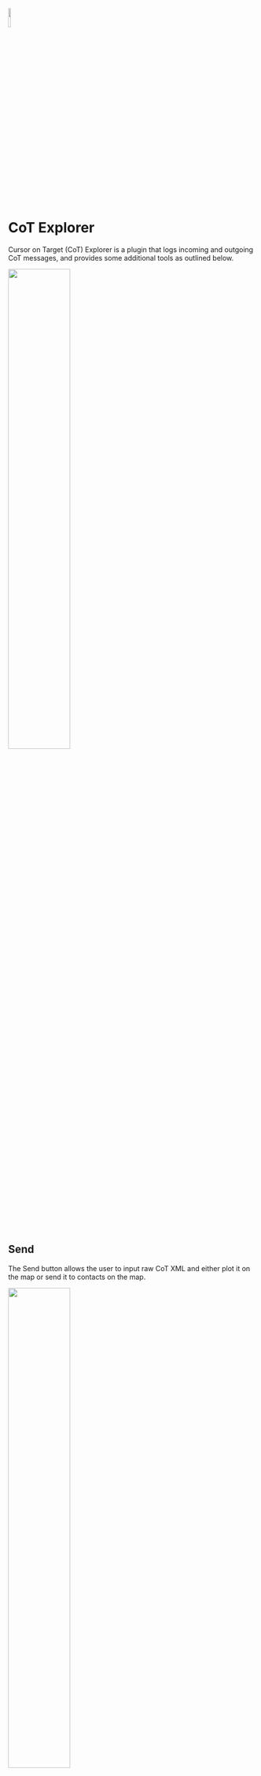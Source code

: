 <img src="https://github.com/user-attachments/assets/73e02706-e0ae-4279-aebb-ce7ba732b391" width=10% height=10%> 

# CoT Explorer

Cursor on Target (CoT) Explorer is a plugin that logs incoming and outgoing CoT messages, and provides some additional tools as outlined below.

<img src="https://github.com/user-attachments/assets/85b71ccb-167b-4f5b-a576-0453f707bec6" width=50% height=50%> 

## Send

The Send button allows the user to input raw CoT XML and either plot it on the map or send it to contacts on the map.

<img src="https://github.com/user-attachments/assets/3f4e659b-8b01-4132-a94f-228e88389939" width=50% height=50%> 

### Plot

Selecting "Plot" will import the raw CoT XML and place the item on the map without sending.

<img src="https://github.com/user-attachments/assets/651d3f04-d37f-40d4-8fa5-1512c8ae0dd9" width=50% height=50%>  <img src="https://github.com/user-attachments/assets/5020b5a3-89f6-4a4d-bed0-5f46296b0d07" width=50% height=50%>

### Send...

Selecting "Send" will create the item on the map and then open the Contacts list to allow the user to send the item to other users, or broadcast to the entire TAK network.

<img src="https://github.com/user-attachments/assets/02525e61-47b6-40a0-8cf3-c68cc3b3da56" width=50% height=50%> 

## Save

The Save button will save a copy of the CoT Explorer log to the `/atak/tools/cotexplorer` folder on the device's internal storage. The file will be named `cotexplorer-YYYYMMDDTHHMMSSZ.txt` with a timestamp reflecting the time the log was saved.

<img src="https://github.com/user-attachments/assets/078cc4e5-6311-4df2-b006-077be91cd84f" width=50% height=50%> 

## Pause

The Pause button will pause logging of CoT events. Any CoT events received while the stream is paused will not be saved in the log or available for filtering.

## Clear

The Clear button will clear all logged CoT messages from the tool.

## Inspect

When the Inspect Button is selected, the user will be prompted to select an item on the map. When the user selects a CoT item on the map, a popup window will appear with the CoT XML message for that item. 

<img src="https://github.com/user-attachments/assets/b42f4344-6009-475e-b165-a83fd2670efb" width=50% height=50%> <img src="https://github.com/user-attachments/assets/bf5d97c8-d69e-4b04-b856-736fb6fb26a3" width=50% height=50%> 

Long pressing on the text will copy it to the device clipboard.

<img src="https://github.com/user-attachments/assets/84316b00-a12b-4b04-ba2f-4bda937419be" width=50% height=50%> 

## Filter

The Filter icon on the right side of the CoT Explorer pane allows the user to filter logged CoT messages for any string. CoT messages that match the string will be displayed in the CoT Explorer pane with the matching text highlighted. Messages that do not match will continue to be logged in the background. Clicking the Clear button will clear the filter and return to viewing all logged CoT messages.

<img src="https://github.com/user-attachments/assets/42ac3697-c1dd-486f-b880-307680c8356e" width=50% height=50%> <img src="https://github.com/user-attachments/assets/7d88821a-9a48-4e2a-8c43-dfe238622d7c" width=50% height=50%> 

## Known Issues

* The Inspect button does not handle stacked map items and will only display the CoT XML for the topmost item.

